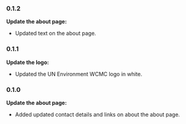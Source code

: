 ### 0.1.2

**Update the about page:**

* Updated text on the about page.


### 0.1.1

**Update the logo:**

* Updated the UN Environment WCMC logo in white.


### 0.1.0

**Update the about page:**

* Added updated contact details and links on about the about page.
